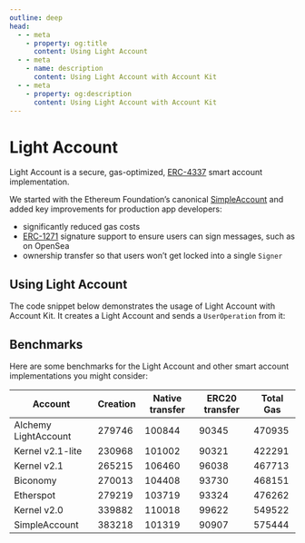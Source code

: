 ```yaml
---
outline: deep
head:
  - - meta
    - property: og:title
      content: Using Light Account
  - - meta
    - name: description
      content: Using Light Account with Account Kit
  - - meta
    - property: og:description
      content: Using Light Account with Account Kit
---
```


# Light Account

Light Account is a secure, gas-optimized, [ERC-4337](https://eips.ethereum.org/EIPS/eip-4337) smart account implementation.

We started with the Ethereum Foundation’s canonical [SimpleAccount](https://github.com/eth-infinitism/account-abstraction/blob/develop/contracts/samples/SimpleAccount.sol) and added key improvements for production app developers:

- significantly reduced gas costs
- [ERC-1271](https://eips.ethereum.org/EIPS/eip-1271) signature support to ensure users can sign messages, such as on OpenSea
- ownership transfer so that users won’t get locked into a single `Signer`

## Using Light Account

The code snippet below demonstrates the usage of Light Account with Account Kit. It creates a Light Account and sends a `UserOperation` from it:

<!--@include: ../../getting-started.md{56,68}-->

## Benchmarks

Here are some benchmarks for the Light Account and other smart account implementations you might consider:

| Account              | Creation | Native transfer | ERC20 transfer | Total Gas |
| -------------------- | -------- | --------------- | -------------- | --------- |
| Alchemy LightAccount | 279746   | 100844          | 90345          | 470935    |
| Kernel v2.1-lite     | 230968   | 101002          | 90321          | 422291    |
| Kernel v2.1          | 265215   | 106460          | 96038          | 467713    |
| Biconomy             | 270013   | 104408          | 93730          | 468151    |
| Etherspot            | 279219   | 103719          | 93324          | 476262    |
| Kernel v2.0          | 339882   | 110018          | 99622          | 549522    |
| SimpleAccount        | 383218   | 101319          | 90907          | 575444    |

